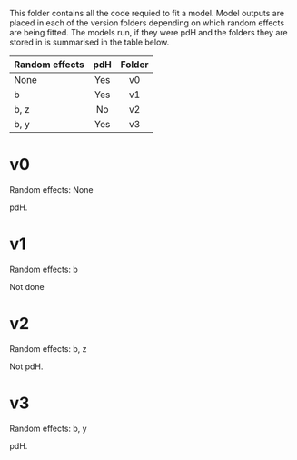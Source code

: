 This folder contains all the code requied to fit a model.  Model outputs are
placed in each of the version folders depending on which random effects are
being fitted. The models run, if they were pdH and the folders they are stored
in is summarised in the table below.

| Random effects | pdH | Folder |
| -------------- |:---:|:------:|
| None           | Yes | v0     |
| b              | Yes | v1     |
| b, z           | No  | v2     |
| b, y           | Yes | v3     |



# v0

Random effects: None

pdH.


# v1

Random effects: b

Not done


# v2

Random effects: b, z

Not pdH.


# v3

Random effects: b, y

pdH.



